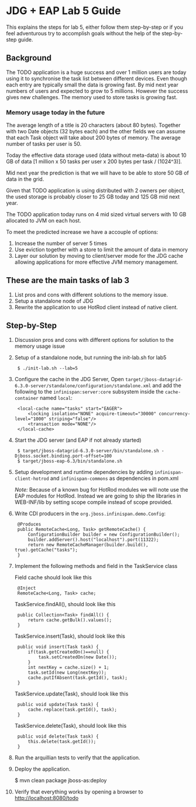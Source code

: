 # JDG + EAP Lab 5 Guide
This explains the steps for lab 5, either follow them step-by-step or if you 
feel adventurous try to accomplish goals without the help of the step-by-step guide.

## Background 
The TODO application is a huge success and over 1 million users are today using it to synchronise the task list between different devices. Even though each entry are typically small the data is growing fast. By mid next year numbers of users and expected to grow to 5 millions. However the success gives new challenges. The memory used to store tasks is growing fast.

### Memory usage today in the future
The average length of a title is 20 characters (about 80 bytes). Together with two Date objects (32 bytes each) and the other fields we can assume that each Task object will take about 200 bytes of memory. The average number of tasks per user is 50. 

Today the effective data storage used (data without meta-data) is about 10 GB of data [1 million x 50 tasks per user x 200 bytes per task / (1024^3)].

Mid next year the prediction is that we will have to be able to store 50 GB of data in the grid. 

Given that TODO application is using distributed with 2 owners per object, the used storage is probably closer to 25 GB today and 125 GB mid next year.

The TODO application today runs on 4 mid sized virtual servers with 10 GB allocated to JVM on each host. 

To meet the predicted increase we have a accouple of options:

1. Increase the number of server 5 times
2. Use eviction together with a store to limit the amount of data in memory
3. Layer our solution by moving to client/server mode for the JDG cache allowing applications for more effective JVM memory management.

## These are the main tasks of lab 3

1. List pros and cons with different solutions to the memory issue.
2. Setup a standalone node of JDG
3. Rewrite the application to use HotRod client instead of native client.
 
## Step-by-Step
1. Discussion pros and cons with different options for solution to the memory usage issue
2. Setup of a standalone node, but running the init-lab.sh for lab5

		$ ./init-lab.sh --lab=5
		
3. Configure the cache in the JDG Server, Open `target/jboss-datagrid-6.3.0-server/standalone/configuration/standalone.xml` and add the following to the `infinispan:server:core` subsystem inside the `cache-container` named `local`:

		<local-cache name="tasks" start="EAGER">
			<locking isolation="NONE" acquire-timeout="30000" concurrency-level="1000" striping="false"/>
			<transaction mode="NONE"/>
		</local-cache>
		
4. Start the JDG server (and EAP if not already started)

		$ target/jboss-datagrid-6.3.0-server/bin/standalone.sh -Djboss.socket.binding.port-offset=100
		$ target/jboss-eap-6.3/bin/standalone.sh 

5. Setup development and runtime dependencies by adding `infinispan-client-hotrod` and `infinispan-commons` as dependencies in pom.xml

	_Note:_ Because of a known bug for HotRod modules we will note use the EAP modules for HotRod. Instead we are going to ship the libraries in WEB-INF/lib by setting scope compile instead of scope provided.
	
6. Write CDI producers in the `org.jboss.infinispan.demo.Config`:

		@Produces
		public RemoteCache<Long, Task> getRemoteCache() {
			ConfigurationBuilder builder = new ConfigurationBuilder();
			builder.addServer().host("localhost").port(11322);
			return new RemoteCacheManager(builder.build(), true).getCache("tasks");
		}

7. Implement the following methods and field in the TaskService class

	Field cache should look like this
	
		@Inject
		RemoteCache<Long, Task> cache;
	
	TaskService.findAll(), should look like this
		
		public Collection<Task> findAll() {
			return cache.getBulk().values();
		}
	
	TaskService.insert(Task), should look like this
	
		public void insert(Task task) {
			if(task.getCreatedOn()==null) {
				task.setCreatedOn(new Date());
			}
			int nextKey = cache.size() + 1;
			task.setId(new Long(nextKey));
			cache.putIfAbsent(task.getId(), task);
		}
		
	TaskService.update(Task), should look like this
	
		public void update(Task task) {
			cache.replace(task.getId(), task);			
		}
	
	TaskService.delete(Task), should look like this
	
		public void delete(Task task) {
			this.delete(task.getId());
		}
	
		
9. Run the arquillian tests to verify that the application.
10. Deploy the application.

	$ mvn clean package jboss-as:deploy
	
11. Verify that everything works by opening a browser to [http://localhost:8080/todo](http://localhost:8080/todo)





